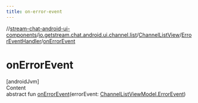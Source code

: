 ```yaml
---
title: on-error-event
---
```

//[stream-chat-android-ui-components](../../../../index.md)/[io.getstream.chat.android.ui.channel.list](../../index.md)/[ChannelListView](../index.md)/[ErrorEventHandler](index.md)/[onErrorEvent](onErrorEvent.md)



# onErrorEvent  
[androidJvm]  
Content  
abstract fun [onErrorEvent](onErrorEvent.md)(errorEvent: [ChannelListViewModel.ErrorEvent](../../../io.getstream.chat.android.ui.channel.list.viewmodel/ChannelListViewModel/ErrorEvent/index.md))  



